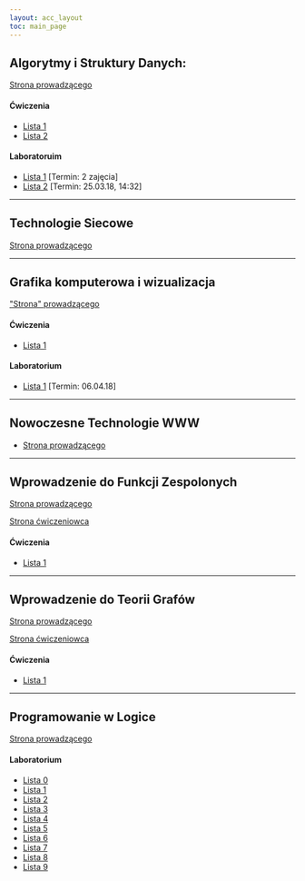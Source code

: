 ```yaml
---
layout: acc_layout
toc: main_page
---
```


## Algorytmy i Struktury Danych:
[Strona prowadzącego](http://cs.pwr.edu.pl/golebiewski/)

#### Ćwiczenia
* [Lista 1](https://cs.pwr.edu.pl/golebiewski/teaching/1718/aisd/ex1.pdf)
* [Lista 2](https://cs.pwr.edu.pl/golebiewski/teaching/1718/aisd/ex2.pdf)

#### Laboratoruim
* [Lista 1](https://cs.pwr.edu.pl/golebiewski/teaching/1718/aisd/lab1.pdf) \[Termin: 2 zajęcia\]
* [Lista 2](https://cs.pwr.edu.pl/golebiewski/teaching/1718/aisd/lab2.pdf) \[Termin: 25.03.18, 14:32\]

***

## Technologie Siecowe
[Strona prowadzącego](http://cs.pwr.edu.pl/krzywiecki/teaching.html)

***

## Grafika komputerowa i wizualizacja
["Strona" prowadzącego](https://drive.google.com/drive/folders/1Eyjbc0yleaQkyKj6yf2O_NcmuwF7e4IU)

#### Ćwiczenia
* [Lista 1](https://drive.google.com/file/d/16vLOGLkXtqCTyW311LnYq0RJzmFavtmh/view)

#### Laboratorium
* [Lista 1](https://docs.google.com/document/d/1vT03ouBOyD5CyrSE5IRz8WoAaMzSfLAiYhgecUNSlMc/view) \[Termin: 06.04.18\]

***

## Nowoczesne Technologie WWW
* [Strona prowadzącego](http://cs.pwr.edu.pl/cichon/2017_18_b/WWW.php)

***

## Wprowadzenie do Funkcji Zespolonych
[Strona prowadzącego](http://cs.pwr.edu.pl/morayne/dydaktyka.html)

[Strona ćwiczeniowca](http://cs.pwr.edu.pl/ralowski/dydaktyka/funkcje_zespolone/wiosna_2018/complex.html)

#### Ćwiczenia
* [Lista 1](http://cs.pwr.edu.pl/ralowski/dydaktyka/funkcje_zespolone/wiosna_2018/lista_1.pdf)

***

## Wprowadzenie do Teorii Grafów
[Strona prowadzącego](http://cs.pwr.edu.pl/morayne/dydaktyka.html)

[Strona ćwiczeniowca](http://cs.pwr.edu.pl/kuchta/)

#### Ćwiczenia
* [Lista 1](http://cs.pwr.edu.pl/kuchta/grafy1_2018.pdf)

***

## Programowanie w Logice
[Strona prowadzącego](http://ki.pwr.edu.pl/kobylanski/dydaktyka/page6/page2/index.html)

#### Laboratorium
* [Lista 0](http://156.17.7.16/public/dydaktyka/kobylanski/laboratoria/inzynierskie/PL/pl_lista0.pdf)
* [Lista 1](http://156.17.7.16/public/dydaktyka/kobylanski/laboratoria/inzynierskie/PL/pl_lista1.pdf)
* [Lista 2](http://156.17.7.16/public/dydaktyka/kobylanski/laboratoria/inzynierskie/PL/pl_lista2.pdf)
* [Lista 3](http://156.17.7.16/public/dydaktyka/kobylanski/laboratoria/inzynierskie/PL/pl_lista3.pdf)
* [Lista 4](http://156.17.7.16/public/dydaktyka/kobylanski/laboratoria/inzynierskie/PL/pl_lista4.pdf)
* [Lista 5](http://156.17.7.16/public/dydaktyka/kobylanski/laboratoria/inzynierskie/PL/pl_lista5.pdf)
* [Lista 6](http://156.17.7.16/public/dydaktyka/kobylanski/laboratoria/inzynierskie/PL/pl_lista6.pdf)
* [Lista 7](http://156.17.7.16/public/dydaktyka/kobylanski/laboratoria/inzynierskie/PL/pl_lista7.pdf)
* [Lista 8](http://156.17.7.16/public/dydaktyka/kobylanski/laboratoria/inzynierskie/PL/pl_lista8.pdf)
* [Lista 9](http://156.17.7.16/public/dydaktyka/kobylanski/laboratoria/inzynierskie/PL/pl_lista9.pdf)
